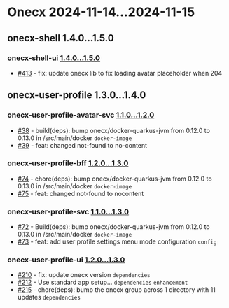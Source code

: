 # Onecx 2024-11-14...2024-11-15

## onecx-shell 1.4.0...1.5.0

### onecx-shell-ui [1.4.0...1.5.0](https://github.com/onecx/onecx-shell-ui/compare/1.4.0...1.5.0)

* [#413](https://github.com/onecx/onecx-shell-ui/pull/413) - fix: update onecx lib to fix loading avatar placeholder when 204 

## onecx-user-profile 1.3.0...1.4.0

### onecx-user-profile-avatar-svc [1.1.0...1.2.0](https://github.com/onecx/onecx-user-profile-avatar-svc/compare/1.1.0...1.2.0)

* [#38](https://github.com/onecx/onecx-user-profile-avatar-svc/pull/38) - build(deps): bump onecx/docker-quarkus-jvm from 0.12.0 to 0.13.0 in /src/main/docker `docker-image` 
* [#39](https://github.com/onecx/onecx-user-profile-avatar-svc/pull/39) - feat: changed not-found to no-content 

### onecx-user-profile-bff [1.2.0...1.3.0](https://github.com/onecx/onecx-user-profile-bff/compare/1.2.0...1.3.0)

* [#74](https://github.com/onecx/onecx-user-profile-bff/pull/74) - chore(deps): bump onecx/docker-quarkus-jvm from 0.12.0 to 0.13.0 in /src/main/docker `docker-image` 
* [#75](https://github.com/onecx/onecx-user-profile-bff/pull/75) - feat: changed not-found to nocontent 

### onecx-user-profile-svc [1.1.0...1.3.0](https://github.com/onecx/onecx-user-profile-svc/compare/1.1.0...1.3.0)

* [#72](https://github.com/onecx/onecx-user-profile-svc/pull/72) - Build(deps): bump onecx/docker-quarkus-jvm from 0.12.0 to 0.13.0 in /src/main/docker `docker-image` 
* [#73](https://github.com/onecx/onecx-user-profile-svc/pull/73) - feat: add user profile settings menu mode configuration `config` 

### onecx-user-profile-ui [1.2.0...1.3.0](https://github.com/onecx/onecx-user-profile-ui/compare/1.2.0...1.3.0)

* [#210](https://github.com/onecx/onecx-user-profile-ui/pull/210) - fix: update onecx version `dependencies` 
* [#212](https://github.com/onecx/onecx-user-profile-ui/pull/212) - Use standard app setup... `dependencies` `enhancement` 
* [#215](https://github.com/onecx/onecx-user-profile-ui/pull/215) - chore(deps): bump the onecx group across 1 directory with 11 updates `dependencies` 